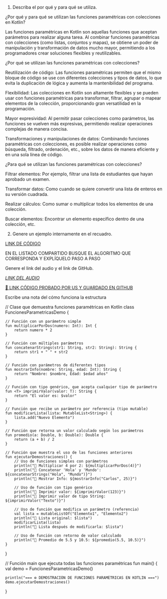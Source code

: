1. Describa el por qué y para qué se utiliza.

¿Por qué y para qué se utilizan las funciones paramétricas con colecciones en Kotlin?

Las funciones paramétricas en Kotlin son aquellas funciones que aceptan parámetros para realizar alguna tarea. Al combinar funciones paramétricas con colecciones (como listas, conjuntos y mapas), se obtiene un poder de manipulación y transformación de datos mucho mayor, permitiendo a los programadores crear soluciones flexibles y reutilizables.

¿Por qué se utilizan las funciones paramétricas con colecciones?

Reutilización de código: Las funciones paramétricas permiten que el mismo bloque de código se use con diferentes colecciones y tipos de datos, lo que evita la duplicación de lógica y aumenta la mantenibilidad del programa.

Flexibilidad: Las colecciones en Kotlin son altamente flexibles y se pueden usar con funciones paramétricas para transformar, filtrar, agrupar o mapear elementos de la colección, proporcionando gran versatilidad en la programación.

Mayor expresividad: Al permitir pasar colecciones como parámetros, las funciones se vuelven más expresivas, permitiendo realizar operaciones complejas de manera concisa.

Transformaciones y manipulaciones de datos: Combinando funciones paramétricas con colecciones, es posible realizar operaciones como búsqueda, filtrado, ordenación, etc., sobre los datos de manera eficiente y en una sola línea de código.

¿Para qué se utilizan las funciones paramétricas con colecciones?

Filtrar elementos: Por ejemplo, filtrar una lista de estudiantes que hayan aprobado un examen.

Transformar datos: Como cuando se quiere convertir una lista de enteros en su versión cuadrada.

Realizar cálculos: Como sumar o multiplicar todos los elementos de una colección.

Buscar elementos: Encontrar un elemento específico dentro de una colección, etc.

2. Genere un ejemplo internamente en el recuadro.

[LINK DE CÓDIGO](https://pl.kotl.in/0v56nF-4q)

EN EL LISTADO COMPARTIDO BUSQUE EL ALGORITMO QUE CORRESPONDA Y EXPLÍQUELO PASO A PASO

Genere el link del audio y el link de GitHub.

[*LINK DEL AUDIO*](https://tuenlace.com/audio.mp4)

[🔗 LINK CÓDIGO PROBADO POR US Y GUARDADO EN GITHUB](https://github.com/Lastshaw0724/Tarjetas-kotlin-/blob/main/FUNCIONESPARAMETRICAS/funparametricas.png)

Escribe una nota del cómo funciona la estructura

// Clase que demuestra funciones paramétricas en Kotlin
class FuncionesParametricasDemo {

    // Función con un parámetro simple
    fun multiplicarPorDos(numero: Int): Int {
        return numero * 2
    }

    // Función con múltiples parámetros
    fun concatenarStrings(str1: String, str2: String): String {
        return str1 + " " + str2
    }

    // Función con parámetros de diferentes tipos
    fun mostrarInfo(nombre: String, edad: Int): String {
        return "Nombre: $nombre, Edad: $edad años"
    }

    // Función con tipo genérico, que acepta cualquier tipo de parámetro
    fun <T> imprimirValor(valor: T): String {
        return "El valor es: $valor"
    }

    // Función que recibe un parámetro por referencia (tipo mutable)
    fun modificarLista(lista: MutableList<String>) {
        lista.add("Nuevo Elemento")
    }

    // Función que retorna un valor calculado según los parámetros
    fun promedio(a: Double, b: Double): Double {
        return (a + b) / 2
    }

    // Función que muestra el uso de las funciones anteriores
    fun ejecutarDemostraciones() {
        // Uso de funciones simples con parámetros
        println("🔹 Multiplicar 4 por 2: ${multiplicarPorDos(4)}")
        println("🔹 Concatenar 'Hola' y 'Mundo': ${concatenarStrings("Hola", "Mundo")}")
        println("🔹 Mostrar Info: ${mostrarInfo("Carlos", 25)}")
        
        // Uso de función con tipo genérico
        println("🔹 Imprimir valor: ${imprimirValor(123)}")
        println("🔹 Imprimir valor de tipo String: ${imprimirValor("Texto")}")

        // Uso de función que modifica un parámetro (referencia)
        val lista = mutableListOf("Elemento1", "Elemento2")
        println("🔹 Lista original: $lista")
        modificarLista(lista)
        println("🔹 Lista después de modificarla: $lista")

        // Uso de función con retorno de valor calculado
        println("🔹 Promedio de 5.5 y 10.5: ${promedio(5.5, 10.5)}")
    }
}

// Función main que ejecuta todas las funciones paramétricas
fun main() {
    val demo = FuncionesParametricasDemo()

    println("=== ⚙️ DEMOSTRACIÓN DE FUNCIONES PARAMÉTRICAS EN KOTLIN ===")
    demo.ejecutarDemostraciones()
}

